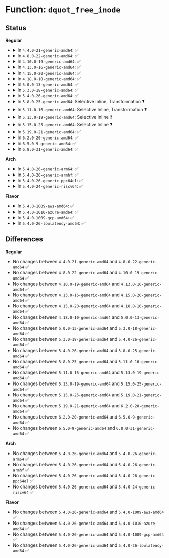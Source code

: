 # Function: <code>dquot_free_inode</code>

## Status
<b>Regular</b>
<ul>
<li>
<details>
<summary>In <code>4.4.0-21-generic-amd64</code>: ✅</summary>

```c
void dquot_free_inode(struct inode * inode)
```

```json
{
  "name": "dquot_free_inode",
  "collision_type": "Unique Global",
  "inline_type": "No",
  "funcs": [
    {
      "addr": 18446744071581417904,
      "name": "dquot_free_inode",
      "external": true,
      "loc": "fs/quota/dquot.c:1844",
      "file": "fs/quota/dquot.c",
      "inline": "seen, unknown",
      "caller_inline": [],
      "caller_func": [
        "fs/ext4/ialloc.c:ext4_free_inode",
        "fs/ext4/ialloc.c:__ext4_new_inode"
      ]
    }
  ],
  "symbols": [
    {
      "addr": 18446744071581417904,
      "name": "dquot_free_inode",
      "section": ".text",
      "bind": "STB_GLOBAL",
      "size": 335
    }
  ]
}
```
</details>
</li>
<li>
<details>
<summary>In <code>4.8.0-22-generic-amd64</code>: ✅</summary>

```c
void dquot_free_inode(struct inode * inode)
```

```json
{
  "name": "dquot_free_inode",
  "collision_type": "Unique Global",
  "inline_type": "No",
  "funcs": [
    {
      "addr": 18446744071581599264,
      "name": "dquot_free_inode",
      "external": true,
      "loc": "fs/quota/dquot.c:1852",
      "file": "fs/quota/dquot.c",
      "inline": "seen, unknown",
      "caller_inline": [],
      "caller_func": [
        "fs/ext4/ialloc.c:__ext4_new_inode",
        "fs/ext4/ialloc.c:ext4_free_inode"
      ]
    }
  ],
  "symbols": [
    {
      "addr": 18446744071581599264,
      "name": "dquot_free_inode",
      "section": ".text",
      "bind": "STB_GLOBAL",
      "size": 335
    }
  ]
}
```
</details>
</li>
<li>
<details>
<summary>In <code>4.10.0-19-generic-amd64</code>: ✅</summary>

```c
void dquot_free_inode(struct inode * inode)
```

```json
{
  "name": "dquot_free_inode",
  "collision_type": "Unique Global",
  "inline_type": "No",
  "funcs": [
    {
      "addr": 18446744071581687760,
      "name": "dquot_free_inode",
      "external": true,
      "loc": "fs/quota/dquot.c:1849",
      "file": "fs/quota/dquot.c",
      "inline": "seen, unknown",
      "caller_inline": [],
      "caller_func": [
        "fs/ext4/ialloc.c:__ext4_new_inode",
        "fs/ext4/ialloc.c:ext4_free_inode"
      ]
    }
  ],
  "symbols": [
    {
      "addr": 18446744071581687760,
      "name": "dquot_free_inode",
      "section": ".text",
      "bind": "STB_GLOBAL",
      "size": 335
    }
  ]
}
```
</details>
</li>
<li>
<details>
<summary>In <code>4.13.0-16-generic-amd64</code>: ✅</summary>

```c
void dquot_free_inode(struct inode * inode)
```

```json
{
  "name": "dquot_free_inode",
  "collision_type": "Unique Global",
  "inline_type": "No",
  "funcs": [
    {
      "addr": 18446744071581741024,
      "name": "dquot_free_inode",
      "external": true,
      "loc": "fs/quota/dquot.c:1875",
      "file": "fs/quota/dquot.c",
      "inline": "seen, unknown",
      "caller_inline": [],
      "caller_func": [
        "fs/ext4/ialloc.c:__ext4_new_inode",
        "fs/ext4/ialloc.c:ext4_free_inode",
        "fs/ext4/xattr.c:ext4_xattr_set_entry",
        "fs/ext4/xattr.c:ext4_xattr_set_entry",
        "fs/ext4/xattr.c:ext4_xattr_inode_free_quota"
      ]
    }
  ],
  "symbols": [
    {
      "addr": 18446744071581741024,
      "name": "dquot_free_inode",
      "section": ".text",
      "bind": "STB_GLOBAL",
      "size": 361
    }
  ]
}
```
</details>
</li>
<li>
<details>
<summary>In <code>4.15.0-20-generic-amd64</code>: ✅</summary>

```c
void dquot_free_inode(struct inode * inode)
```

```json
{
  "name": "dquot_free_inode",
  "collision_type": "Unique Global",
  "inline_type": "No",
  "funcs": [
    {
      "addr": 18446744071581887376,
      "name": "dquot_free_inode",
      "external": true,
      "loc": "fs/quota/dquot.c:1898",
      "file": "fs/quota/dquot.c",
      "inline": "seen, unknown",
      "caller_inline": [],
      "caller_func": [
        "fs/ext4/ialloc.c:__ext4_new_inode",
        "fs/ext4/ialloc.c:ext4_free_inode",
        "fs/ext4/xattr.c:ext4_xattr_set_entry",
        "fs/ext4/xattr.c:ext4_xattr_set_entry"
      ]
    }
  ],
  "symbols": [
    {
      "addr": 18446744071581887376,
      "name": "dquot_free_inode",
      "section": ".text",
      "bind": "STB_GLOBAL",
      "size": 414
    }
  ]
}
```
</details>
</li>
<li>
<details>
<summary>In <code>4.18.0-10-generic-amd64</code>: ✅</summary>

```c
void dquot_free_inode(struct inode * inode)
```

```json
{
  "name": "dquot_free_inode",
  "collision_type": "Unique Global",
  "inline_type": "No",
  "funcs": [
    {
      "addr": 18446744071582059744,
      "name": "dquot_free_inode",
      "external": true,
      "loc": "fs/quota/dquot.c:1895",
      "file": "fs/quota/dquot.c",
      "inline": "seen, unknown",
      "caller_inline": [],
      "caller_func": [
        "fs/ext4/ialloc.c:__ext4_new_inode",
        "fs/ext4/ialloc.c:ext4_free_inode",
        "fs/ext4/xattr.c:ext4_xattr_set_entry",
        "fs/ext4/xattr.c:ext4_xattr_inode_lookup_create",
        "fs/ext4/xattr.c:ext4_xattr_inode_free_quota"
      ]
    }
  ],
  "symbols": [
    {
      "addr": 18446744071582059744,
      "name": "dquot_free_inode",
      "section": ".text",
      "bind": "STB_GLOBAL",
      "size": 364
    }
  ]
}
```
</details>
</li>
<li>
<details>
<summary>In <code>5.0.0-13-generic-amd64</code>: ✅</summary>

```c
void dquot_free_inode(struct inode * inode)
```

```json
{
  "name": "dquot_free_inode",
  "collision_type": "Unique Global",
  "inline_type": "No",
  "funcs": [
    {
      "addr": 18446744071582154000,
      "name": "dquot_free_inode",
      "external": true,
      "loc": "fs/quota/dquot.c:1895",
      "file": "fs/quota/dquot.c",
      "inline": "seen, unknown",
      "caller_inline": [],
      "caller_func": [
        "fs/ext4/ialloc.c:__ext4_new_inode",
        "fs/ext4/ialloc.c:ext4_free_inode",
        "fs/ext4/xattr.c:ext4_xattr_set_entry",
        "fs/ext4/xattr.c:ext4_xattr_inode_lookup_create",
        "fs/ext4/xattr.c:ext4_xattr_inode_free_quota"
      ]
    }
  ],
  "symbols": [
    {
      "addr": 18446744071582154000,
      "name": "dquot_free_inode",
      "section": ".text",
      "bind": "STB_GLOBAL",
      "size": 364
    }
  ]
}
```
</details>
</li>
<li>
<details>
<summary>In <code>5.3.0-18-generic-amd64</code>: ✅</summary>

```c
void dquot_free_inode(struct inode * inode)
```

```json
{
  "name": "dquot_free_inode",
  "collision_type": "Unique Global",
  "inline_type": "No",
  "funcs": [
    {
      "addr": 18446744071582316656,
      "name": "dquot_free_inode",
      "external": true,
      "loc": "fs/quota/dquot.c:1903",
      "file": "fs/quota/dquot.c",
      "inline": "seen, unknown",
      "caller_inline": [],
      "caller_func": [
        "fs/ext4/ialloc.c:__ext4_new_inode",
        "fs/ext4/ialloc.c:ext4_free_inode",
        "fs/ext4/xattr.c:ext4_xattr_set_entry",
        "fs/ext4/xattr.c:ext4_xattr_inode_lookup_create",
        "fs/ext4/xattr.c:ext4_xattr_inode_free_quota"
      ]
    }
  ],
  "symbols": [
    {
      "addr": 18446744071582316656,
      "name": "dquot_free_inode",
      "section": ".text",
      "bind": "STB_GLOBAL",
      "size": 383
    }
  ]
}
```
</details>
</li>
<li>
<details>
<summary>In <code>5.4.0-26-generic-amd64</code>: ✅</summary>

```c
void dquot_free_inode(struct inode * inode)
```

```json
{
  "name": "dquot_free_inode",
  "collision_type": "Unique Global",
  "inline_type": "No",
  "funcs": [
    {
      "addr": 18446744071582415744,
      "name": "dquot_free_inode",
      "external": true,
      "loc": "fs/quota/dquot.c:1905",
      "file": "fs/quota/dquot.c",
      "inline": "seen, unknown",
      "caller_inline": [],
      "caller_func": [
        "fs/ext4/ialloc.c:__ext4_new_inode",
        "fs/ext4/ialloc.c:ext4_free_inode",
        "fs/ext4/xattr.c:ext4_xattr_set_entry",
        "fs/ext4/xattr.c:ext4_xattr_inode_lookup_create",
        "fs/ext4/xattr.c:ext4_xattr_inode_free_quota"
      ]
    }
  ],
  "symbols": [
    {
      "addr": 18446744071582415744,
      "name": "dquot_free_inode",
      "section": ".text",
      "bind": "STB_GLOBAL",
      "size": 383
    }
  ]
}
```
</details>
</li>
<li>
<details>
<summary>In <code>5.8.0-25-generic-amd64</code>: Selective Inline, Transformation ❓</summary>

```c
void dquot_free_inode(struct inode * inode)
```

```json
{
  "name": "dquot_free_inode",
  "collision_type": "Unique Global",
  "inline_type": "Selective",
  "funcs": [
    {
      "addr": 18446744071582708912,
      "name": "dquot_free_inode",
      "external": true,
      "loc": "fs/quota/dquot.c:1903",
      "file": "fs/quota/dquot.c",
      "inline": "not declared, inlined",
      "caller_inline": [],
      "caller_func": [
        "fs/ext4/ialloc.c:__ext4_new_inode",
        "fs/ext4/ialloc.c:ext4_free_inode",
        "fs/ext4/xattr.c:ext4_xattr_block_set",
        "fs/ext4/xattr.c:ext4_xattr_set_entry",
        "fs/ext4/xattr.c:ext4_xattr_set_entry",
        "fs/ext4/xattr.c:ext4_xattr_inode_create"
      ]
    }
  ],
  "symbols": [
    {
      "addr": 18446744071582708912,
      "name": "dquot_free_inode.part.0",
      "section": ".text",
      "bind": "STB_LOCAL",
      "size": 386
    },
    {
      "addr": 18446744071582709312,
      "name": "dquot_free_inode",
      "section": ".text",
      "bind": "STB_GLOBAL",
      "size": 49
    }
  ]
}
```
</details>
</li>
<li>
<details>
<summary>In <code>5.11.0-16-generic-amd64</code>: Selective Inline, Transformation ❓</summary>

```c
void dquot_free_inode(struct inode * inode)
```

```json
{
  "name": "dquot_free_inode",
  "collision_type": "Unique Global",
  "inline_type": "Selective",
  "funcs": [
    {
      "addr": 18446744071582780064,
      "name": "dquot_free_inode",
      "external": true,
      "loc": "fs/quota/dquot.c:1904",
      "file": "fs/quota/dquot.c",
      "inline": "not declared, inlined",
      "caller_inline": [],
      "caller_func": [
        "fs/ext4/ialloc.c:__ext4_new_inode",
        "fs/ext4/ialloc.c:ext4_free_inode",
        "fs/ext4/xattr.c:ext4_xattr_block_set",
        "fs/ext4/xattr.c:ext4_xattr_set_entry",
        "fs/ext4/xattr.c:ext4_xattr_set_entry",
        "fs/ext4/xattr.c:ext4_xattr_inode_create"
      ]
    }
  ],
  "symbols": [
    {
      "addr": 18446744071582780064,
      "name": "dquot_free_inode.part.0",
      "section": ".text",
      "bind": "STB_LOCAL",
      "size": 386
    },
    {
      "addr": 18446744071582780464,
      "name": "dquot_free_inode",
      "section": ".text",
      "bind": "STB_GLOBAL",
      "size": 49
    }
  ]
}
```
</details>
</li>
<li>
<details>
<summary>In <code>5.13.0-19-generic-amd64</code>: Selective Inline ❓</summary>

```c
void dquot_free_inode(struct inode * inode)
```

```json
{
  "name": "dquot_free_inode",
  "collision_type": "Unique Global",
  "inline_type": "Selective",
  "funcs": [
    {
      "addr": 18446744071582807968,
      "name": "dquot_free_inode",
      "external": true,
      "loc": "fs/quota/dquot.c:1902",
      "file": "fs/quota/dquot.c",
      "inline": "not declared, inlined",
      "caller_inline": [],
      "caller_func": [
        "fs/ext4/ialloc.c:__ext4_new_inode",
        "fs/ext4/ialloc.c:ext4_free_inode",
        "fs/ext4/xattr.c:ext4_xattr_block_set",
        "fs/ext4/xattr.c:ext4_xattr_set_entry",
        "fs/ext4/xattr.c:ext4_xattr_set_entry",
        "fs/ext4/xattr.c:ext4_xattr_inode_lookup_create"
      ]
    }
  ],
  "symbols": [
    {
      "addr": 18446744071582807968,
      "name": "dquot_free_inode",
      "section": ".text",
      "bind": "STB_GLOBAL",
      "size": 440
    }
  ]
}
```
</details>
</li>
<li>
<details>
<summary>In <code>5.15.0-25-generic-amd64</code>: Selective Inline ❓</summary>

```c
void dquot_free_inode(struct inode * inode)
```

```json
{
  "name": "dquot_free_inode",
  "collision_type": "Unique Global",
  "inline_type": "Selective",
  "funcs": [
    {
      "addr": 18446744071583137152,
      "name": "dquot_free_inode",
      "external": true,
      "loc": "fs/quota/dquot.c:1907",
      "file": "fs/quota/dquot.c",
      "inline": "not declared, inlined",
      "caller_inline": [],
      "caller_func": [
        "fs/ext4/ialloc.c:__ext4_new_inode",
        "fs/ext4/ialloc.c:ext4_free_inode",
        "fs/ext4/xattr.c:ext4_xattr_set_entry",
        "fs/ext4/xattr.c:ext4_xattr_inode_lookup_create",
        "fs/ext4/xattr.c:ext4_xattr_inode_free_quota"
      ]
    }
  ],
  "symbols": [
    {
      "addr": 18446744071583137152,
      "name": "dquot_free_inode",
      "section": ".text",
      "bind": "STB_GLOBAL",
      "size": 492
    }
  ]
}
```
</details>
</li>
<li>
<details>
<summary>In <code>5.19.0-21-generic-amd64</code>: ✅</summary>

```c
void dquot_free_inode(struct inode * inode)
```

```json
{
  "name": "dquot_free_inode",
  "collision_type": "Unique Global",
  "inline_type": "No",
  "funcs": [
    {
      "addr": 18446744071583638272,
      "name": "dquot_free_inode",
      "external": true,
      "loc": "fs/quota/dquot.c:1917",
      "file": "fs/quota/dquot.c",
      "inline": "seen, unknown",
      "caller_inline": [],
      "caller_func": [
        "fs/ext4/ialloc.c:__ext4_new_inode",
        "fs/ext4/ialloc.c:ext4_free_inode",
        "fs/ext4/xattr.c:ext4_xattr_set_entry",
        "fs/ext4/xattr.c:ext4_xattr_inode_lookup_create",
        "fs/ext4/xattr.c:ext4_xattr_inode_free_quota"
      ]
    }
  ],
  "symbols": [
    {
      "addr": 18446744071583638272,
      "name": "dquot_free_inode",
      "section": ".text",
      "bind": "STB_GLOBAL",
      "size": 531
    }
  ]
}
```
</details>
</li>
<li>
<details>
<summary>In <code>6.2.0-20-generic-amd64</code>: ✅</summary>

```c
void dquot_free_inode(struct inode * inode)
```

```json
{
  "name": "dquot_free_inode",
  "collision_type": "Unique Global",
  "inline_type": "No",
  "funcs": [
    {
      "addr": 18446744071584243664,
      "name": "dquot_free_inode",
      "external": true,
      "loc": "fs/quota/dquot.c:1917",
      "file": "fs/quota/dquot.c",
      "inline": "seen, unknown",
      "caller_inline": [],
      "caller_func": [
        "fs/ext4/ialloc.c:__ext4_new_inode",
        "fs/ext4/ialloc.c:ext4_free_inode",
        "fs/ext4/xattr.c:ext4_xattr_set_entry",
        "fs/ext4/xattr.c:ext4_xattr_inode_create",
        "fs/ext4/xattr.c:ext4_xattr_inode_free_quota"
      ]
    }
  ],
  "symbols": [
    {
      "addr": 18446744071584243664,
      "name": "dquot_free_inode",
      "section": ".text",
      "bind": "STB_GLOBAL",
      "size": 531
    }
  ]
}
```
</details>
</li>
<li>
<details>
<summary>In <code>6.5.0-9-generic-amd64</code>: ✅</summary>

```c
void dquot_free_inode(struct inode * inode)
```

```json
{
  "name": "dquot_free_inode",
  "collision_type": "Unique Global",
  "inline_type": "No",
  "funcs": [
    {
      "addr": 18446744071584474272,
      "name": "dquot_free_inode",
      "external": true,
      "loc": "fs/quota/dquot.c:1975",
      "file": "fs/quota/dquot.c",
      "inline": "seen, unknown",
      "caller_inline": [],
      "caller_func": [
        "fs/ext4/ialloc.c:__ext4_new_inode",
        "fs/ext4/ialloc.c:ext4_free_inode",
        "fs/ext4/xattr.c:ext4_xattr_set_entry",
        "fs/ext4/xattr.c:ext4_xattr_inode_create",
        "fs/ext4/xattr.c:ext4_xattr_inode_free_quota"
      ]
    }
  ],
  "symbols": [
    {
      "addr": 18446744071584474272,
      "name": "dquot_free_inode",
      "section": ".text",
      "bind": "STB_GLOBAL",
      "size": 531
    }
  ]
}
```
</details>
</li>
<li>
<details>
<summary>In <code>6.8.0-31-generic-amd64</code>: ✅</summary>

```c
void dquot_free_inode(struct inode * inode)
```

```json
{
  "name": "dquot_free_inode",
  "collision_type": "Unique Global",
  "inline_type": "No",
  "funcs": [
    {
      "addr": 18446744071584697200,
      "name": "dquot_free_inode",
      "external": true,
      "loc": "fs/quota/dquot.c:1929",
      "file": "fs/quota/dquot.c",
      "inline": "seen, unknown",
      "caller_inline": [],
      "caller_func": [
        "mm/shmem.c:shmem_evict_inode",
        "fs/ext4/ialloc.c:__ext4_new_inode",
        "fs/ext4/ialloc.c:ext4_free_inode",
        "fs/ext4/xattr.c:ext4_xattr_set_entry",
        "fs/ext4/xattr.c:ext4_xattr_inode_create",
        "fs/ext4/xattr.c:ext4_xattr_inode_free_quota"
      ]
    }
  ],
  "symbols": [
    {
      "addr": 18446744071584697200,
      "name": "dquot_free_inode",
      "section": ".text",
      "bind": "STB_GLOBAL",
      "size": 531
    }
  ]
}
```
</details>
</li>
</ul>
<b>Arch</b>
<ul>
<li>
<details>
<summary>In <code>5.4.0-26-generic-arm64</code>: ✅</summary>

```c
void dquot_free_inode(struct inode * inode)
```

```json
{
  "name": "dquot_free_inode",
  "collision_type": "Unique Global",
  "inline_type": "No",
  "funcs": [
    {
      "addr": 18446603336494025560,
      "name": "dquot_free_inode",
      "external": true,
      "loc": "fs/quota/dquot.c:1905",
      "file": "fs/quota/dquot.c",
      "inline": "seen, unknown",
      "caller_inline": [],
      "caller_func": [
        "fs/ext4/ialloc.c:__ext4_new_inode",
        "fs/ext4/ialloc.c:ext4_free_inode",
        "fs/ext4/xattr.c:ext4_xattr_set_entry",
        "fs/ext4/xattr.c:ext4_xattr_inode_lookup_create",
        "fs/ext4/xattr.c:ext4_xattr_inode_free_quota"
      ]
    }
  ],
  "symbols": [
    {
      "addr": 18446603336494025560,
      "name": "dquot_free_inode",
      "section": ".text",
      "bind": "STB_GLOBAL",
      "size": 532
    }
  ]
}
```
</details>
</li>
<li>
<details>
<summary>In <code>5.4.0-26-generic-armhf</code>: ✅</summary>

```c
void dquot_free_inode(struct inode * inode)
```

```json
{
  "name": "dquot_free_inode",
  "collision_type": "Unique Global",
  "inline_type": "No",
  "funcs": [
    {
      "addr": 3227497708,
      "name": "dquot_free_inode",
      "external": true,
      "loc": "fs/quota/dquot.c:1905",
      "file": "fs/quota/dquot.c",
      "inline": "seen, unknown",
      "caller_inline": [],
      "caller_func": [
        "fs/ext4/ialloc.c:__ext4_new_inode",
        "fs/ext4/ialloc.c:ext4_free_inode",
        "fs/ext4/xattr.c:ext4_xattr_set_entry",
        "fs/ext4/xattr.c:ext4_xattr_inode_lookup_create",
        "fs/ext4/xattr.c:ext4_xattr_inode_free_quota"
      ]
    }
  ],
  "symbols": [
    {
      "addr": 3227497708,
      "name": "dquot_free_inode",
      "section": ".text",
      "bind": "STB_GLOBAL",
      "size": 436
    }
  ]
}
```
</details>
</li>
<li>
<details>
<summary>In <code>5.4.0-26-generic-ppc64el</code>: ✅</summary>

```c
void dquot_free_inode(struct inode * inode)
```

```json
{
  "name": "dquot_free_inode",
  "collision_type": "Unique Global",
  "inline_type": "No",
  "funcs": [
    {
      "addr": 13835058055287688832,
      "name": "dquot_free_inode",
      "external": true,
      "loc": "fs/quota/dquot.c:1905",
      "file": "fs/quota/dquot.c",
      "inline": "seen, unknown",
      "caller_inline": [],
      "caller_func": [
        "fs/ext4/ialloc.c:__ext4_new_inode",
        "fs/ext4/ialloc.c:ext4_free_inode",
        "fs/ext4/xattr.c:ext4_xattr_set_entry",
        "fs/ext4/xattr.c:ext4_xattr_inode_lookup_create",
        "fs/ext4/xattr.c:ext4_xattr_inode_free_quota"
      ]
    }
  ],
  "symbols": [
    {
      "addr": 13835058055287688832,
      "name": "dquot_free_inode",
      "section": ".text",
      "bind": "STB_GLOBAL",
      "size": 644
    }
  ]
}
```
</details>
</li>
<li>
<details>
<summary>In <code>5.4.0-24-generic-riscv64</code>: ✅</summary>

```c
void dquot_free_inode(struct inode * inode)
```

```json
{
  "name": "dquot_free_inode",
  "collision_type": "Unique Global",
  "inline_type": "No",
  "funcs": [
    {
      "addr": 18446743936273531500,
      "name": "dquot_free_inode",
      "external": true,
      "loc": "fs/quota/dquot.c:1905",
      "file": "fs/quota/dquot.c",
      "inline": "seen, unknown",
      "caller_inline": [],
      "caller_func": [
        "fs/ext4/ialloc.c:__ext4_new_inode",
        "fs/ext4/ialloc.c:ext4_free_inode",
        "fs/ext4/xattr.c:ext4_xattr_set_entry",
        "fs/ext4/xattr.c:ext4_xattr_inode_lookup_create",
        "fs/ext4/xattr.c:ext4_xattr_inode_free_quota"
      ]
    }
  ],
  "symbols": [
    {
      "addr": 18446743936273531500,
      "name": "dquot_free_inode",
      "section": ".text",
      "bind": "STB_GLOBAL",
      "size": 484
    }
  ]
}
```
</details>
</li>
</ul>
<b>Flavor</b>
<ul>
<li>
<details>
<summary>In <code>5.4.0-1009-aws-amd64</code>: ✅</summary>

```c
void dquot_free_inode(struct inode * inode)
```

```json
{
  "name": "dquot_free_inode",
  "collision_type": "Unique Global",
  "inline_type": "No",
  "funcs": [
    {
      "addr": 18446744071582384480,
      "name": "dquot_free_inode",
      "external": true,
      "loc": "fs/quota/dquot.c:1905",
      "file": "fs/quota/dquot.c",
      "inline": "seen, unknown",
      "caller_inline": [],
      "caller_func": [
        "fs/ext4/ialloc.c:__ext4_new_inode",
        "fs/ext4/ialloc.c:ext4_free_inode",
        "fs/ext4/xattr.c:ext4_xattr_set_entry",
        "fs/ext4/xattr.c:ext4_xattr_inode_lookup_create",
        "fs/ext4/xattr.c:ext4_xattr_inode_free_quota"
      ]
    }
  ],
  "symbols": [
    {
      "addr": 18446744071582384480,
      "name": "dquot_free_inode",
      "section": ".text",
      "bind": "STB_GLOBAL",
      "size": 383
    }
  ]
}
```
</details>
</li>
<li>
<details>
<summary>In <code>5.4.0-1010-azure-amd64</code>: ✅</summary>

```c
void dquot_free_inode(struct inode * inode)
```

```json
{
  "name": "dquot_free_inode",
  "collision_type": "Unique Global",
  "inline_type": "No",
  "funcs": [
    {
      "addr": 18446744071582322176,
      "name": "dquot_free_inode",
      "external": true,
      "loc": "fs/quota/dquot.c:1905",
      "file": "fs/quota/dquot.c",
      "inline": "seen, unknown",
      "caller_inline": [],
      "caller_func": [
        "fs/ext4/ialloc.c:__ext4_new_inode",
        "fs/ext4/ialloc.c:ext4_free_inode",
        "fs/ext4/xattr.c:ext4_xattr_set_entry",
        "fs/ext4/xattr.c:ext4_xattr_inode_lookup_create",
        "fs/ext4/xattr.c:ext4_xattr_inode_free_quota"
      ]
    }
  ],
  "symbols": [
    {
      "addr": 18446744071582322176,
      "name": "dquot_free_inode",
      "section": ".text",
      "bind": "STB_GLOBAL",
      "size": 383
    }
  ]
}
```
</details>
</li>
<li>
<details>
<summary>In <code>5.4.0-1009-gcp-amd64</code>: ✅</summary>

```c
void dquot_free_inode(struct inode * inode)
```

```json
{
  "name": "dquot_free_inode",
  "collision_type": "Unique Global",
  "inline_type": "No",
  "funcs": [
    {
      "addr": 18446744071582374960,
      "name": "dquot_free_inode",
      "external": true,
      "loc": "fs/quota/dquot.c:1905",
      "file": "fs/quota/dquot.c",
      "inline": "seen, unknown",
      "caller_inline": [],
      "caller_func": [
        "fs/ext4/ialloc.c:__ext4_new_inode",
        "fs/ext4/ialloc.c:ext4_free_inode",
        "fs/ext4/xattr.c:ext4_xattr_set_entry",
        "fs/ext4/xattr.c:ext4_xattr_inode_lookup_create",
        "fs/ext4/xattr.c:ext4_xattr_inode_free_quota"
      ]
    }
  ],
  "symbols": [
    {
      "addr": 18446744071582374960,
      "name": "dquot_free_inode",
      "section": ".text",
      "bind": "STB_GLOBAL",
      "size": 383
    }
  ]
}
```
</details>
</li>
<li>
<details>
<summary>In <code>5.4.0-26-lowlatency-amd64</code>: ✅</summary>

```c
void dquot_free_inode(struct inode * inode)
```

```json
{
  "name": "dquot_free_inode",
  "collision_type": "Unique Global",
  "inline_type": "No",
  "funcs": [
    {
      "addr": 18446744071582464688,
      "name": "dquot_free_inode",
      "external": true,
      "loc": "fs/quota/dquot.c:1905",
      "file": "fs/quota/dquot.c",
      "inline": "seen, unknown",
      "caller_inline": [],
      "caller_func": [
        "fs/ext4/ialloc.c:__ext4_new_inode",
        "fs/ext4/ialloc.c:ext4_free_inode",
        "fs/ext4/xattr.c:ext4_xattr_set_entry",
        "fs/ext4/xattr.c:ext4_xattr_inode_lookup_create",
        "fs/ext4/xattr.c:ext4_xattr_inode_free_quota"
      ]
    }
  ],
  "symbols": [
    {
      "addr": 18446744071582464688,
      "name": "dquot_free_inode",
      "section": ".text",
      "bind": "STB_GLOBAL",
      "size": 363
    }
  ]
}
```
</details>
</li>
</ul>

## Differences
<b>Regular</b>
<ul>
<li>
No changes between <code>4.4.0-21-generic-amd64</code> and <code>4.8.0-22-generic-amd64</code> ✅
</li>
<li>
No changes between <code>4.8.0-22-generic-amd64</code> and <code>4.10.0-19-generic-amd64</code> ✅
</li>
<li>
No changes between <code>4.10.0-19-generic-amd64</code> and <code>4.13.0-16-generic-amd64</code> ✅
</li>
<li>
No changes between <code>4.13.0-16-generic-amd64</code> and <code>4.15.0-20-generic-amd64</code> ✅
</li>
<li>
No changes between <code>4.15.0-20-generic-amd64</code> and <code>4.18.0-10-generic-amd64</code> ✅
</li>
<li>
No changes between <code>4.18.0-10-generic-amd64</code> and <code>5.0.0-13-generic-amd64</code> ✅
</li>
<li>
No changes between <code>5.0.0-13-generic-amd64</code> and <code>5.3.0-18-generic-amd64</code> ✅
</li>
<li>
No changes between <code>5.3.0-18-generic-amd64</code> and <code>5.4.0-26-generic-amd64</code> ✅
</li>
<li>
No changes between <code>5.4.0-26-generic-amd64</code> and <code>5.8.0-25-generic-amd64</code> ✅
</li>
<li>
No changes between <code>5.8.0-25-generic-amd64</code> and <code>5.11.0-16-generic-amd64</code> ✅
</li>
<li>
No changes between <code>5.11.0-16-generic-amd64</code> and <code>5.13.0-19-generic-amd64</code> ✅
</li>
<li>
No changes between <code>5.13.0-19-generic-amd64</code> and <code>5.15.0-25-generic-amd64</code> ✅
</li>
<li>
No changes between <code>5.15.0-25-generic-amd64</code> and <code>5.19.0-21-generic-amd64</code> ✅
</li>
<li>
No changes between <code>5.19.0-21-generic-amd64</code> and <code>6.2.0-20-generic-amd64</code> ✅
</li>
<li>
No changes between <code>6.2.0-20-generic-amd64</code> and <code>6.5.0-9-generic-amd64</code> ✅
</li>
<li>
No changes between <code>6.5.0-9-generic-amd64</code> and <code>6.8.0-31-generic-amd64</code> ✅
</li>
</ul>
<b>Arch</b>
<ul>
<li>
No changes between <code>5.4.0-26-generic-amd64</code> and <code>5.4.0-26-generic-arm64</code> ✅
</li>
<li>
No changes between <code>5.4.0-26-generic-amd64</code> and <code>5.4.0-26-generic-armhf</code> ✅
</li>
<li>
No changes between <code>5.4.0-26-generic-amd64</code> and <code>5.4.0-26-generic-ppc64el</code> ✅
</li>
<li>
No changes between <code>5.4.0-26-generic-amd64</code> and <code>5.4.0-24-generic-riscv64</code> ✅
</li>
</ul>
<b>Flavor</b>
<ul>
<li>
No changes between <code>5.4.0-26-generic-amd64</code> and <code>5.4.0-1009-aws-amd64</code> ✅
</li>
<li>
No changes between <code>5.4.0-26-generic-amd64</code> and <code>5.4.0-1010-azure-amd64</code> ✅
</li>
<li>
No changes between <code>5.4.0-26-generic-amd64</code> and <code>5.4.0-1009-gcp-amd64</code> ✅
</li>
<li>
No changes between <code>5.4.0-26-generic-amd64</code> and <code>5.4.0-26-lowlatency-amd64</code> ✅
</li>
</ul>
